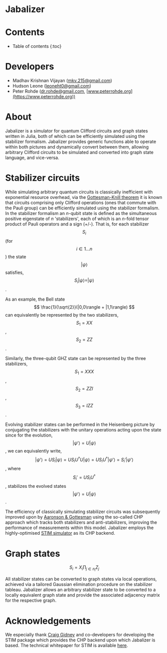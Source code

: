 # Jabalizer

<script src="https://cdn.mathjax.org/mathjax/latest/MathJax.js?config=TeX-AMS-MML_HTMLorMML" type="text/javascript"></script>

# Contents

* Table of contents
{:toc}

# Developers

+ Madhav Krishnan Vijayan ([mkv.215@gmail.com](mailto:mkv.215@gmail.com))
+ Hudson Leone ([leoneht0@gmail.com](mailto:leoneht0@gmail.com))
+ Peter Rohde ([dr.rohde@gmail.com](mailto:dr.rohde@gmail.com), [www.peterrohde.org](https://www.peterrohde.org))

# About

Jabalizer is a simulator for quantum Clifford circuits and graph states written in Julia, both of which can be efficiently simulated using the stabilizer formalism. Jabalizer provides generic functions able to operate within both pictures and dynamically convert between them, allowing arbitrary Clifford circuits to be simulated and converted into graph state language, and vice-versa.

# Stabilizer circuits

While simulating arbitrary quantum circuits is classically inefficient with exponential resource overhead, via the [Gottesman-Knill theorem](https://arxiv.org/abs/quant-ph/9807006) it is known that circuits comprising only Clifford operations (ones that commute with the Pauli group) can be efficiently simulated using the stabilizer formalism. In the stabilizer formalism an _n_-qubit state is defined as the simultaneous positive eigenstate of _n_ 'stabilizers', each of which is an _n_-fold tensor product of Pauli operators and a sign (+/-). That is, for each stabilizer $$ S_i $$ (for $$ i\in 1\dots n $$) the state $$ |\psi\rangle $$ satisfies,
$$ S_i|\psi\rangle = |\psi\rangle $$.

As an example, the Bell state $$ \frac{1}{\sqrt{2}}(|0,0\rangle + |1,1\rangle) $$ can equivalently be represented by the two stabilizers,
$$ S_1 = XX $$,
$$ S_2 = ZZ $$.

Similarly, the three-qubit GHZ state can be represented by the three stabilizers,
$$ S_1 = XXX $$,
$$ S_2 = ZZI $$,
$$ S_3 = IZZ $$.

Evolving stabilizer states can be performed in the Heisenberg picture by conjugating the stabilizers with the unitary operations acting upon the state since for the evolution,
$$ |\psi'\rangle = U |\psi\rangle $$,
we can equivalently write,
$$ |\psi'\rangle = US_i |\psi\rangle  = U S_i U^\dagger U |\psi\rangle = U S_i U^\dagger |\psi'\rangle  = S_i' |\psi'\rangle $$,
where $$ S_i' = U S_i U^\dagger $$, stabilizes the evolved states $$ |\psi'\rangle = U |\psi\rangle $$.

The efficiency of classically simulating stabilizer circuits was subsequently improved upon by [Aaronson & Gottesman](https://arxiv.org/abs/quant-ph/0406196) using the so-called CHP approach which tracks both stabilizers and anti-stabilizers, improving the performance of measurements within this model. Jabalizer employs the highly-optimised [STIM simulator](https://github.com/quantumlib/Stim) as its CHP backend.

# Graph states

$$ S_i = X_i \prod_{j\in n_i} Z_j $$

All stabilizer states can be converted to graph states via local operations, achieved via a tailored Gaussian elimination procedure on the stabilizer tableau. Jabalizer allows an arbitrary stabilizer state to be converted to a locally equivalent graph state and provide the associated adjacency matrix for the respective graph.

# Acknowledgements

We especially thank [Craig Gidney](https://algassert.com) and co-developers for developing the STIM package which provides the CHP backend upon which Jabalizer is based. The technical whitepaper for STIM is available [here](https://arxiv.org/abs/2103.02202).
